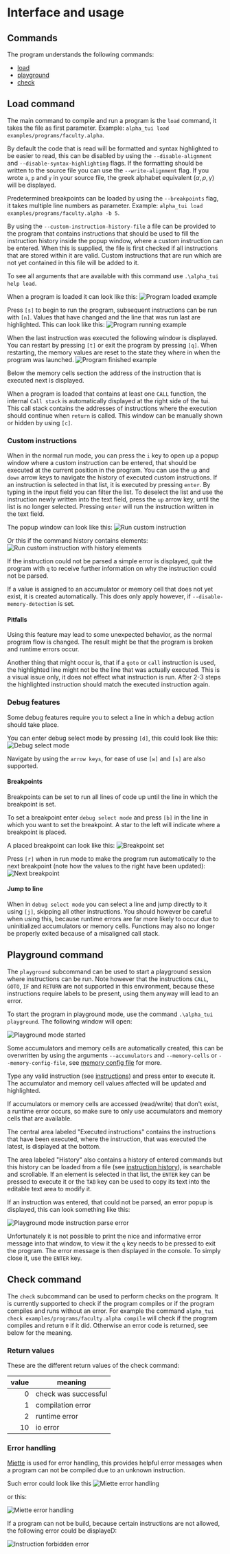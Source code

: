 # Interface and usage

## Commands

The program understands the following commands:

- [load](#load-command)
- [playground](#playground-command)
- [check](#check-command)

## Load command

The main command to compile and run a program is the `load` command, it takes the file as first parameter. Example: `alpha_tui load examples/programs/faculty.alpha`.

By default the code that is read will be formatted and syntax highlighted to be easier to read, this can be disabled by using the `--disable-alignment` and `--disable-syntax-highlighting` flags. If the formatting should be written to the source file you can use the `--write-alignment` flag. If you wrote `a`, `p` and `y` in your source file, the greek alphabet equivalent ($\alpha,\rho,\gamma$) will be displayed.

Predetermined breakpoints can be loaded by using the `--breakpoints` flag, it takes multiple line numbers as parameter. Example: `alpha_tui load examples/programs/faculty.alpha -b 5`.

By using the `--custom-instruction-history-file` a file can be provided to the program that contains instructions that should be used to fill the instruction history inside the popup window, where a custom instruction can be entered. When this is supplied, the file is first checked if all instructions that are stored within it are valid. Custom instructions that are run which are not yet contained in this file will be added to it.

To see all arguments that are available with this command use `.\alpha_tui help load`.

When a program is loaded it can look like this: ![Program loaded example](../media/gui_program_loaded.png)

Press `[s]` to begin to run the program, subsequent instructions can be run with `[n]`. Values that have changed and the line that was run last are highlighted.  This can look like this: ![Program running example](../media/gui_program_running.png)

When the last instruction was executed the following window is displayed. You can restart by pressing `[t]` or exit the program by pressing `[q]`. When restarting, the memory values are reset to the state they where in when the program was launched. ![Program finished example](../media/gui_program_finished.png)

Below the memory cells section the address of the instruction that is executed next is displayed.

When a program is loaded that contains at least one `CALL` function, the internal `Call stack` is automatically displayed at the right side of the tui. This call stack contains the addresses of instructions where the execution should continue when `return` is called. This window can be manually shown or hidden by using `[c]`.

### Custom instructions

When in the normal run mode, you can press the `i` key to open up a popup window where a custom instruction can be entered, that should be executed at the current position in the program. You can use the `up` and `down` arrow keys to navigate the history of executed custom instructions. If an instruction is selected in that list, it is executed by pressing `enter`. By typing in the input field you can filter the list. To deselect the list and use the instruction newly written into the text field, press the `up` arrow key, until the list is no longer selected. Pressing `enter` will run the instruction written in the text field.

The popup window can look like this: ![Run custom instruction](../media/gui_program_custom_instruction.png)

Or this if the command history contains elements: ![Run custom instruction with history elements](../media/gui_program_custom_instruction_with_history.png)

If the instruction could not be parsed a simple error is displayed, quit the program with `q` to receive further information on why the instruction could not be parsed.

If a value is assigned to an accumulator or memory cell that does not yet exist, it is created automatically. This does only apply however, if `--disable-memory-detection` is set.

#### Pitfalls

Using this feature may lead to some unexpected behavior, as the normal program flow is changed. The result might be that the program is broken and runtime errors occur.

Another thing that might occur is, that if a `goto` or `call` instruction is used, the highlighted line might not be the line that was actually executed. This is a visual issue only, it does not effect what instruction is run. After 2-3 steps the highlighted instruction should match the executed instruction again.

### Debug features

Some debug features require you to select a line in which a debug action should take place.

You can enter debug select mode by pressing `[d]`, this could look like this: ![Debug select mode](../media/gui_debug_select_mode.png)

Navigate by using the `arrow keys`, for ease of use `[w]` and `[s]` are also supported.

#### Breakpoints

Breakpoints can be set to run all lines of code up until the line in which the breakpoint is set.

To set a breakpoint enter `debug select mode` and press `[b]` in the line in which you want to set the breakpoint. A star to the left will indicate where a breakpoint is placed.

A placed breakpoint can look like this: ![Breakpoint set](../media/gui_breakpoint_set.png)

Press `[r]` when in run mode to make the program run automatically to the next breakpoint (note how the values to the right have been updated): ![Next breakpoint](../media/gui_breakpoint_mode_run.png)

#### Jump to line

When in `debug select mode` you can select a line and jump directly to it using `[j]`, skipping all other instructions. You should however be careful when using this, because runtime errors are far more likely to occur due to uninitialized accumulators or memory cells.
Functions may also no longer be properly exited because of a misaligned call stack.

## Playground command

The `playground` subcommand can be used to start a playground session where instructions can be run. Note however that the instructions `CALL`, `GOTO`, `IF` and `RETURN` are not supported in this environment, because these instructions require labels to be present, using them anyway will lead to an error.

To start the program in playground mode, use the command `.\alpha_tui playground`. The following window will open:

![Playground mode started](../media/gui_playground_mode_opened.png)

Some accumulators and memory cells are automatically created, this can be overwritten by using the arguments `--accumulators` and `--memory-cells` or `--memory-config-file`, see [memory config file](cli.md#memory-config-file) for more.

Type any valid instruction (see [instructions](instructions.md)) and press enter to execute it. The accumulator and memory cell values affected will be updated and highlighted.

If accumulators or memory cells are accessed (read/write) that don't exist, a runtime error occurs, so make sure to only use accumulators and memory cells that are available.

The central area labeled "Executed instructions" contains the instructions that have been executed, where the instruction, that was executed the latest, is displayed at the bottom.

The area labeled "History" also contains a history of entered commands but this history can be loaded from a file (see [instruction history](cli.md#instruction-history)), is searchable and scrollable. If an element is selected in that list, the `ENTER` key can be pressed to execute it or the `TAB` key can be used to copy its text into the editable text area to modify it.

If an instruction was entered, that could not be parsed, an error popup is displayed, this can look something like this:

![Playground mode instruction parse error](../media/gui_playground_mode_instruction_parse_error.png)

Unfortunately it is not possible to print the nice and informative error message into that window, to view it the `q` key needs to be pressed to exit the program. The error message is then displayed in the console. To simply close it, use the `ENTER` key.

## Check command

The `check` subcommand can be used to perform checks on the program. It is currently supported to check if the program compiles or if the program compiles and runs without an error. For example the command `alpha_tui check examples/programs/faculty.alpha compile` will check if the program compiles and return `0` if it did. Otherwise an error code is returned, see below for the meaning.

### Return values

These are the different return values of the check command:

| value | meaning |
| -: | - |
| 0 | check was successful |
| 1 | compilation error |
| 2 | runtime error |
| 10 | io error |

### Error handling

[Miette](https://github.com/zkat/miette) is used for error handling, this provides helpful error messages when a program can not be compiled due to an unknown instruction.

Such error could look like this ![Miette error handling](../media/miette_error.png)

or this: 

![Miette error handling](../media/miette_error_2.png)

If a program can not be build, because certain instructions are not allowed, the following error could be displayeD:

![Instruction forbidden error](../media/miette_error_instruction_not_allowed.png)